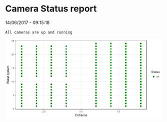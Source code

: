 Camera Status report
================
14/06/2017 - 09:15:18

    All cameras are up and running

![](camreport_files/figure-markdown_github/unnamed-chunk-2-1.png)
